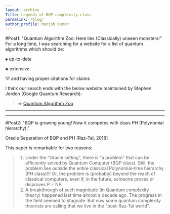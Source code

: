 ```yaml
---
layout: archive
Title: Legends of BQP complexity class
permalink: /blog/
author_profile: Manish Kumar
---
```

#Post1: "Quantum Algorithm Zoo: Here lies (Classically) unseen monsters!"
For a long time, I was searching for a website for a list of quantum algorithms which should be:
>
$\spadesuit$ up-to-date
> 
$\clubsuit$ extensive
> 
$\heartsuit$ and having proper citations for claims
>
I think our search ends with the below website maintained by Stephen Jordon (Google Quantum Research):
> $\Rightarrow$ [Quantum Algorithm Zoo](https://quantumalgorithmzoo.org/)

---
---
#Post2: "BQP is growing young! Now it competes with class PH (Polynomial hierarchy)."

Oracle Separation of BQP and PH [Raz-Tal, 2018]

This paper is remarkable for two reasons:
> 1. Under the "Oracle setting", there is "a problem" that can be efficiently solved by Quantum Computer (BQP class). Still, the problem lies outside the entire classical Polynomial-time hierarchy (PH class)!!! Or, the problem is (probably) beyond the reach of classical computers, even if, in the future, someone proves or disproves P = NP. 
> 2. A breakthrough of such magnitude (in Quantum complexity theory) happened last time almost a decade ago. The progress in the field seemed to stagnate. But now some quantum complexity theorists are calling that we live in the "post-Raz-Tal world".
